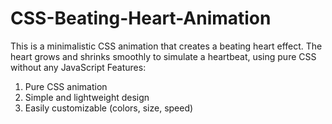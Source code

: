 # CSS-Beating-Heart-Animation
This is a minimalistic CSS animation that creates a beating heart effect. The heart grows and shrinks smoothly to simulate a heartbeat, using pure CSS without any JavaScript
Features:
1. Pure CSS animation
2. Simple and lightweight design
3. Easily customizable (colors, size, speed)
